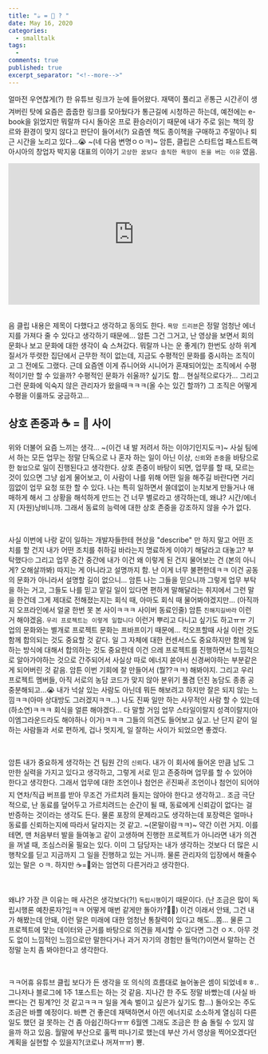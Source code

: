 ```yaml
---
title: "☕️ = 🐴 ? " 
date: May 16, 2020 
categories: 
  - smalltalk 
tags: 
  - 
comments: true 
published: true
excerpt_separator: "<!--more-->"
---
```


얼마전 우연찮게(?) 한 유튜브 링크가 눈에 들어왔다. 재택이 풀리고 ✌️통근 시간✌️이 생겨버린 탓에 요즘은 줍줍한 링크를 모아뒀다가 통근길에 시청하곤 하는데, 예전에는 e-book을 읽었지만 뭐랄까 다시 돌아온 프로 환승러이기 때문에 내가 주로 읽는 책의 장르와 환경이 맞지 않다고 판단이 들어서(?) 요즘엔 책도 종이책을 구매하고 주말이나 퇴근 시간을 노리고 있다...😭 ~(네 다음 변명ㅇㅇㅋ)~ 암튼, 클립은 스타트업 패스트트랙아시아의 창업자 박지웅 대표의 이야기 `고상한 꿈보다 솔직한 욕망이 돈을 버는 이유` 였음.<!--more-->

<style>.embed-container { position: relative; padding-bottom: 56.25%; height: 0; overflow: hidden; max-width: 100%; } .embed-container iframe, .embed-container object, .embed-container embed { position: absolute; top: 0; left: 0; width: 100%; height: 100%; }</style><div class='embed-container'><iframe src='https://www.youtube.com/embed/0nX9Vc7JoT8' frameborder='0' allowfullscreen></iframe></div>
<br>

음 클립 내용은 제목이 다했다고 생각하고 동의도 한다. `욕망 드리븐`은 정말 엄청난 에너지를 가져다 줄 수 있다고 생각하기 때문에... 암튼 그건 그거고, 난 영상을 보면서 회의 문화나 보고 문화에 대한 생각이 슉 스쳐갔다. 뭐랄까 나는 운 좋게(?) 한번도 상하 위계질서가 뚜렷한 집단에서 근무한 적이 없는데, 지금도 수평적인 문화를 중시하는 조직이고 그 전에도 그랬다. 근데 요즘엔 이게 쥬니어와 시니어가 혼재되어있는 조직에서 수평적이기만 할 수 있을까? 수평적인 문화가 쉬울까? 싶기도 함... 현실적으로다가... 그리고 그런 문화에 익숙지 않은 관리자가 왔을때ㅋㅋㅋ(올 수는 있긴 할까?) 그 조직은 어떻게 수평을 이룰까도 궁금하고...


## 상호 존중과 ☕️ = 🐴 사이
위와 더불어 요즘 느끼는 생각... ~(이건 내 발 저려서 하는 이야기인지도ㅋ)~ 사실 팀에서 하는 모든 업무는 정말 단독으로 나 혼자 하는 일이 아닌 이상, `신뢰`와 `존중`을 바탕으로한 `협업`으로 일이 진행된다고 생각한다. 상호 존중이 바탕이 되면, 업무를 할 때, 모르는 것이 있으면 그냥 쉽게 물어보고, 이 사람이 나를 위해 어떤 일을 해주길 바란다면 거리낌없이 업무 요청 또한 할 수 있다. 나는 특히 일하면서 쓸데없이 눈치보게 만들거나 애매하게 해서 그 상황을 해석하게 만드는 건 너무 별로라고 생각하는데, 왜냐? 시간/에너지 (자원)낭비니까. 그래서 동료의 능력에 대한 상호 존중을 강조하지 않을 수가 없다.  

<br>

사실 이번에 나랑 같이 일하는 개발자들한테 현상을 "describe" 만 하지 말고 어떤 조치를 할 건지 내가 어떤 조치를 취하길 바라는지 명료하게 이야기 해달라고 대놓고? 부탁했다🙄 그리고 업무 중간 중간에 내가 이건 왜 이렇게 된 건지 물어보는 건 (본의 아니게? 오해살까봐) 따지는 게 아니라고 설명까지 함. 난 이게 너무 불편한데ㅋㅋ 이건 공동의 문화가 아니라서 설명할 길이 없으니... 암튼 나는 그들을 믿으니까 그렇게 업무 부탁을 하는 거고, 그들도 나를 믿고 맡길 일이 있다면 편하게 말해달라는 취지에서 그런 말을 한건데 그게 제대로 전해졌는지는 회식 때, 아마도 회식 때 물어봐야겠지만... (아직까지 오프라인에서 얼굴 한번 못 본 사이ㅋㅋㅋ 사이버 동료인줄) 암튼 `친해지길바라` 이런 거 해야겠음. `우리 프로젝트는 이렇게 일합니다` 이런거 뿌리고 다니고 싶기도 하고ㅠㅠ 기업의 문화와는 별개로 프로젝트 문화는 프바프이기 때문에... 킥오프할때 사실 이런 것도 함께 합의되는 것도 중요할 것 같다. 일 그 자체에 대한 컨센서스도 중요하지만 함께 일하는 방식에 대해서 합의하는 것도 중요한데 이건 으레 프로젝트를 진행하면서 느낌적으로 알아가야하는 것으로 간주되어서 사실상 따로 에너지 쏟아서 신경써야하는 부분같은 게 되어버린 것 같음. 암튼 이번 기회에 잘 만들어서 (뭘??ㅋㅋ) 해봐야지. 그리고 우리 프로젝트 멤버들, 아직 서로의 농담 코드가 맞지 않아 분위기 풀겸 던진 농담도 종종 공중분해되고...😭 내가 넉살 있는 사람도 아닌데 뭐든 해보려고 하지만 잘은 되지 않는 느낌ㅋㅋ(아마 상대방도 그러겠지ㅋㅋ...) 나도 진짜 일만 하는 사무적인 사람 할 수 있는데 (하소연)ㅋㅋㅋ 회식을 얼른 해야겠다... 다 말할 거임 업무 스타일이랄지 성격이랄지(아이엠그라운드라도 해야하나 이거)ㅋㅋㅋ 그들의 의견도 들어보고 싶고. 난 단지 같이 일하는 사람들과 서로 편하게, 겁나 멋지게, 일 잘하는 사이가 되었으면 좋겠다.  

<br>

암튼 내가 중요하게 생각하는 건 팀원 간의 `신뢰`다. 내가 이 회사에 들어온 만큼 남도 그만한 실력을 가지고 있다고 생각하고, 그렇게 서로 믿고 존중하며 업무를 할 수 있어야 한다고 생각한다. 그래서 업무에 대한 조언이나 첨언은 ✌️진짜✌️ 조언이나 첨언이 되어야지 연차/직급 버프를 받아 무조건 가르치려 들지는 않아야 한다고 생각하고.. 조금 극단적으로, 난 동료를 덮어두고 가르치려드는 순간이 될 때, 동료에게 신뢰감이 없다는 걸 반증하는 것이라는 생각도 든다. 물론 포장의 문제라고도 생각하는데 포장력은 얼마나 동료를 신뢰하는지에 따라서 달라지는 것 같고. ~(몬말이람ㅋㅋ)~ 약간 이런 거지. 이를테면, 맨 처음부터 발을 들여놓고 같이 고생하며 진행한 프로젝트가 아니라면 내가 의견을 꺼낼 때, 조심스러울 필요는 있다. 이미 그 담당자는 내가 생각하는 것보다 더 많은 시행착오를 딛고 지금까지 그 일을 진행하고 있는 거니까. 물론 관리자의 입장에서 해줄수있는 말은 ㅇㅋ. 하지만 ☕️=🐴와는 엄연히 다른거라고 생각한다.  

<br>

왜냐? 가장 큰 이유는 매 사건은 생각보다(?!) `독립시행`이기 때문이다. (난 조금은 많이 독립시행론 예찬론자?임ㅋㅋ 어떻게 매번 같게만 돌아가?🤷‍♀️) 이건 이래서 안돼, 그건 내가 해봤는데 안돼, 이런 말은 미래에 대한 엄청난 통찰력이 있다고 해도...쫌... 물론 그 프로젝트에 맞는 데이터와 근거를 바탕으로 의견을 제시할 수 있다면 그건 ㅇㅈ. 아무 것도 없이 느낌적인 느낌으로만 말한다거나 과거 자기의 경험만 들먹(?)이면서 말하는 건 정말 눈치 좀 봐야한다고 생각한다.  

<br>

ㅋㅋ어휴 유튜브 클립 보다가 든 생각을 또 의식의 흐름대로 늘어놓은 셈이 되었네ㅎㅎ.. 그나저나 블로그에 1주 1포스트는 하는 것 같음. 지나간 한 주도 정말 바빴는데 (사실 바쁘다는 건 핑계?인 것 같고ㅋㅋㅋ 일을 계속 벌이고 싶은가 싶기도 함...) 돌아오는 주도 조금은 바쁠 예정이다. 바쁜 건 좋은데 재택하면서 아낀 에너지로 소소하게 열심히 다른 일도 했던 걸 못하는 건 좀 아쉽긴하다ㅠㅠ 6월엔 그래도 조금은 한 숨 돌릴 수 있지 않을까 하고 있음. 월말에 부산으로 훌쩍 떠나기로 했는데 부산 가서 영상을 찍어오겠다던 계획을 실현할 수 있을지?(코로나 꺼져ㅠㅠ) 뿅.
